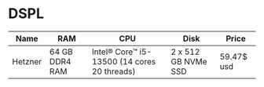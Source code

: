 # DSPL

| Name | RAM | CPU | Disk | Price |
| ---- | --- | --- | ---- | ----- |
| Hetzner| 64 GB DDR4 RAM | Intel® Core™ i5-13500 (14 cores 20 threads) | 2 x 512 GB NVMe SSD | 59.47$ usd |
